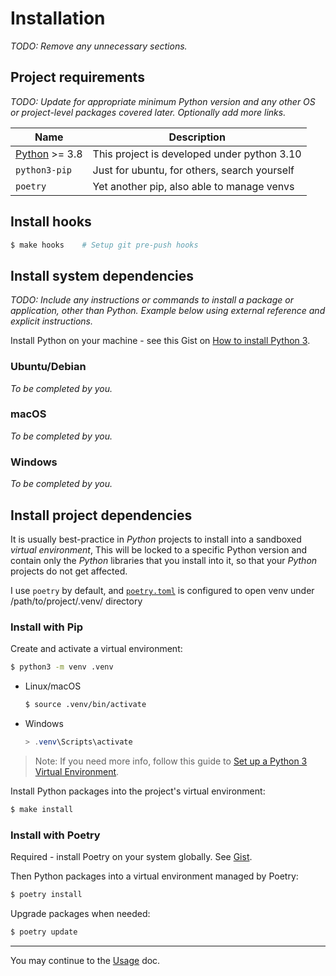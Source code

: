 # Installation

_TODO: Remove any unnecessary sections._


## Project requirements

_TODO: Update for appropriate minimum Python version and any other OS or project-level packages covered later. Optionally add more links._



| Name                                     | Description        |
|------------------------------------------|--------------------|
| [Python](https://www.python.org/) >= 3.8 | This project is developed under python 3.10 |
| `python3-pip`  | Just for ubuntu, for others, search yourself |
| `poetry` | Yet another pip, also able to manage venvs |


## Install hooks

```sh
$ make hooks    # Setup git pre-push hooks
```


## Install system dependencies

_TODO: Include any instructions or commands to install a package or application, other than Python. Example below using external reference and explicit instructions._

Install Python on your machine - see this Gist on [How to install Python 3](https://gist.github.com/MichaelCurrin/57caae30bd7b0991098e9804a9494c23).

### Ubuntu/Debian

_To be completed by you._

### macOS

_To be completed by you._

### Windows

_To be completed by you._


## Install project dependencies

It is usually best-practice in _Python_ projects to install into a sandboxed _virtual environment_, This will be locked to a specific Python version and contain only the _Python_ libraries that you install into it, so that your _Python_ projects do not get affected.

I use `poetry` by default, and [`poetry.toml`](/poetry.toml) is configured to open venv under /path/to/project/.venv/ directory

### Install with Pip

Create and activate a virtual environment:

```sh
$ python3 -m venv .venv
```

- Linux/macOS
    ```sh
    $ source .venv/bin/activate
    ```
- Windows
    ```powershell
    > .venv\Scripts\activate
    ```

> Note: If you need more info, follow this guide to [Set up a Python 3 Virtual Environment](https://gist.github.com/MichaelCurrin/3a4d14ba1763b4d6a1884f56a01412b7).

Install Python packages into the project's virtual environment:

```sh
$ make install
```

### Install with Poetry

Required - install Poetry on your system globally. See [Gist](https://gist.github.com/MichaelCurrin/8d6c377cc46ce2ef6f94e52b4a21787d).

Then Python packages into a virtual environment managed by Poetry:

```sh
$ poetry install
```

Upgrade packages when needed:

```sh
$ poetry update
```

---

You may continue to the [Usage](usage.md) doc.
